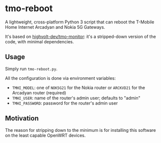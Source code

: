 # tmo-reboot

A lightweight, cross-platform Python 3 script that can reboot the T-Mobile Home Internet Arcadyan and Nokia 5G Gateways.

It's based on [highvolt-dev/tmo-monitor](https://github.com/highvolt-dev/tmo-monitor): it's a stripped-down version of the code, with minimal dependencies.

## Usage

Simply run `tmo-reboot.py`.

All the configuration is done via environment variables:

- `TMHI_MODEL`: one of `NOK5G21` for the Nokia router or `ARCKVD21` for the
  Arcadyan router (required)
- `TMHI_USER`: name of the router's admin user; defaults to "admin"
- `TMHI_PASSWORD`: password for the router's admin user

## Motivation

The reason for stripping down to the minimum is for installing this software on
the least capable OpenWRT devices.
